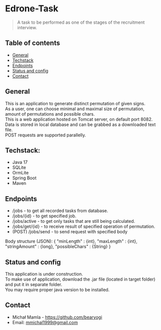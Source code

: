 # Edrone-Task
>A task to be performed as one of the stages of the recruitment interview.

## Table of contents
* [General](#general)
* [Techstack](#techstack)
* [Endpoints](#endpoints)
* [Status and config](#Status)
* [Contact](#Contact)

## General
This is an application to generate distinct permutation of given signs. \
As a user, one can choose minimal and maximal size of permutation, amount of permutations and possible chars. \
This is a web application hosted on Tomcat server, on default port 8082.\
Data is stored in local database and can be grabbed as a downloaded text file.\
POST requests are supported parallelly.


## Techstack:
- Java 17
- SQLite
- OrmLite
- Spring Boot
- Maven

## Endpoints
* /jobs - to get all recorded tasks from database.
* /jobs/{id} - to get specified job.
* /jobs/active - to get only tasks that are still being calculated.
* /jobs/get/{id} - to receive result of specified operation of permutation.
* (POST) /jobs/send - to send request with specified body

Body structure (JSON):
{
    "minLength" : {int},
    "maxLength" : {int},
    "stringAmount" : {long},
    "possibleChars" : {String}
}


## Status and config
This application is under construction.\
To make use of application, download the .jar file (located in target folder) and put it in separate folder.\
You may require proper java version to be installed.

## Contact

- Michał Mamla - https://github.com/bearyogi
- Email: mmichal1999@gmail.com
